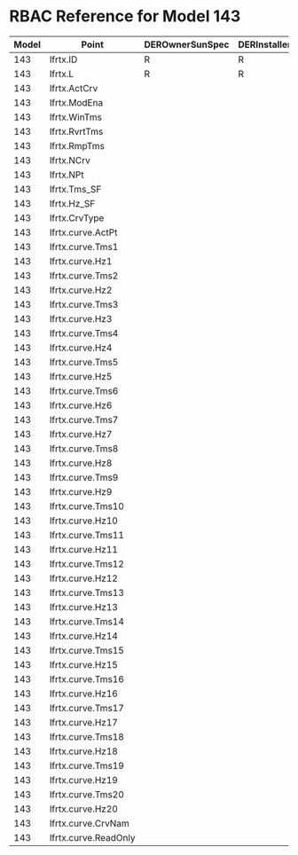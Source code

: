 # RBAC Reference for Model 143

| Model | Point | DEROwnerSunSpec | DERInstallerSunSpec | DERVendorSunSpec | ServiceProviderSunSpec | GridOperatorSunSpec |
|-------|-------|------------------|---------------------|------------------|------------------------|---------------------|
| 143 | lfrtx.ID | R | R | R | R | R |
| 143 | lfrtx.L | R | R | R | R | R |
| 143 | lfrtx.ActCrv |  |  |  |  |  |
| 143 | lfrtx.ModEna |  |  |  |  |  |
| 143 | lfrtx.WinTms |  |  |  |  |  |
| 143 | lfrtx.RvrtTms |  |  |  |  |  |
| 143 | lfrtx.RmpTms |  |  |  |  |  |
| 143 | lfrtx.NCrv |  |  |  |  |  |
| 143 | lfrtx.NPt |  |  |  |  |  |
| 143 | lfrtx.Tms_SF |  |  |  |  |  |
| 143 | lfrtx.Hz_SF |  |  |  |  |  |
| 143 | lfrtx.CrvType |  |  |  |  |  |
| 143 | lfrtx.curve.ActPt |  |  |  |  |  |
| 143 | lfrtx.curve.Tms1 |  |  |  |  |  |
| 143 | lfrtx.curve.Hz1 |  |  |  |  |  |
| 143 | lfrtx.curve.Tms2 |  |  |  |  |  |
| 143 | lfrtx.curve.Hz2 |  |  |  |  |  |
| 143 | lfrtx.curve.Tms3 |  |  |  |  |  |
| 143 | lfrtx.curve.Hz3 |  |  |  |  |  |
| 143 | lfrtx.curve.Tms4 |  |  |  |  |  |
| 143 | lfrtx.curve.Hz4 |  |  |  |  |  |
| 143 | lfrtx.curve.Tms5 |  |  |  |  |  |
| 143 | lfrtx.curve.Hz5 |  |  |  |  |  |
| 143 | lfrtx.curve.Tms6 |  |  |  |  |  |
| 143 | lfrtx.curve.Hz6 |  |  |  |  |  |
| 143 | lfrtx.curve.Tms7 |  |  |  |  |  |
| 143 | lfrtx.curve.Hz7 |  |  |  |  |  |
| 143 | lfrtx.curve.Tms8 |  |  |  |  |  |
| 143 | lfrtx.curve.Hz8 |  |  |  |  |  |
| 143 | lfrtx.curve.Tms9 |  |  |  |  |  |
| 143 | lfrtx.curve.Hz9 |  |  |  |  |  |
| 143 | lfrtx.curve.Tms10 |  |  |  |  |  |
| 143 | lfrtx.curve.Hz10 |  |  |  |  |  |
| 143 | lfrtx.curve.Tms11 |  |  |  |  |  |
| 143 | lfrtx.curve.Hz11 |  |  |  |  |  |
| 143 | lfrtx.curve.Tms12 |  |  |  |  |  |
| 143 | lfrtx.curve.Hz12 |  |  |  |  |  |
| 143 | lfrtx.curve.Tms13 |  |  |  |  |  |
| 143 | lfrtx.curve.Hz13 |  |  |  |  |  |
| 143 | lfrtx.curve.Tms14 |  |  |  |  |  |
| 143 | lfrtx.curve.Hz14 |  |  |  |  |  |
| 143 | lfrtx.curve.Tms15 |  |  |  |  |  |
| 143 | lfrtx.curve.Hz15 |  |  |  |  |  |
| 143 | lfrtx.curve.Tms16 |  |  |  |  |  |
| 143 | lfrtx.curve.Hz16 |  |  |  |  |  |
| 143 | lfrtx.curve.Tms17 |  |  |  |  |  |
| 143 | lfrtx.curve.Hz17 |  |  |  |  |  |
| 143 | lfrtx.curve.Tms18 |  |  |  |  |  |
| 143 | lfrtx.curve.Hz18 |  |  |  |  |  |
| 143 | lfrtx.curve.Tms19 |  |  |  |  |  |
| 143 | lfrtx.curve.Hz19 |  |  |  |  |  |
| 143 | lfrtx.curve.Tms20 |  |  |  |  |  |
| 143 | lfrtx.curve.Hz20 |  |  |  |  |  |
| 143 | lfrtx.curve.CrvNam |  |  |  |  |  |
| 143 | lfrtx.curve.ReadOnly |  |  |  |  |  |
